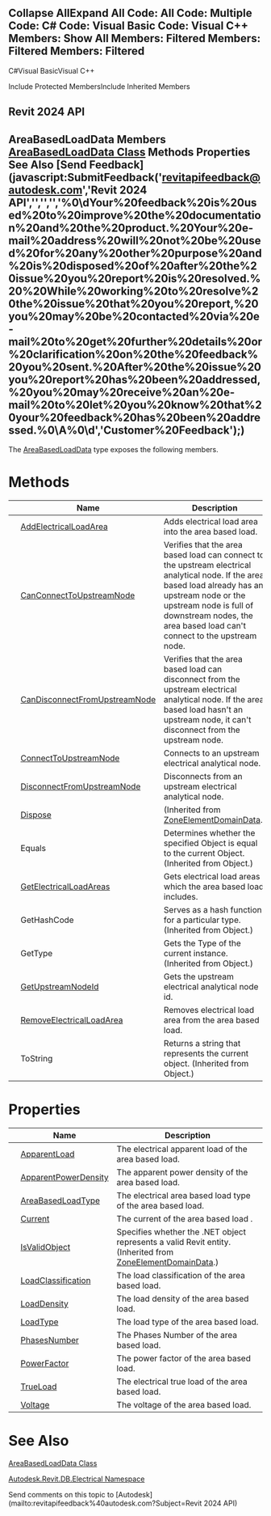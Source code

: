 ﻿

Collapse AllExpand All Code: All Code: Multiple Code: C# Code: Visual Basic Code: Visual C++  Members: Show All Members: Filtered Members: Filtered Members: Filtered   
---  
  
C#Visual BasicVisual C++

Include Protected MembersInclude Inherited Members

Revit 2024 API  
---  
AreaBasedLoadData Members  
[AreaBasedLoadData Class](10433e6e-e655-db35-54a9-cc8034cff631.md) Methods Properties See Also [Send Feedback](javascript:SubmitFeedback\('revitapifeedback@autodesk.com','Revit 2024 API','','','','%0\\dYour%20feedback%20is%20used%20to%20improve%20the%20documentation%20and%20the%20product.%20Your%20e-mail%20address%20will%20not%20be%20used%20for%20any%20other%20purpose%20and%20is%20disposed%20of%20after%20the%20issue%20you%20report%20is%20resolved.%20%20While%20working%20to%20resolve%20the%20issue%20that%20you%20report,%20you%20may%20be%20contacted%20via%20e-mail%20to%20get%20further%20details%20or%20clarification%20on%20the%20feedback%20you%20sent.%20After%20the%20issue%20you%20report%20has%20been%20addressed,%20you%20may%20receive%20an%20e-mail%20to%20let%20you%20know%20that%20your%20feedback%20has%20been%20addressed.%0\\A%0\\d','Customer%20Feedback'\);)  
---  
  
The [AreaBasedLoadData](10433e6e-e655-db35-54a9-cc8034cff631.md) type exposes the following members.

# Methods

|  | Name | Description |
| --- | --- | --- |
|  | [AddElectricalLoadArea](16569cca-cbd2-40f8-6323-810037f1111b.md) | Adds electrical load area into the area based load. |
|  | [CanConnectToUpstreamNode](6e1ab074-f31d-5780-6b6e-bacfe8a5a1c5.md) | Verifies that the area based load can connect to the upstream electrical analytical node. If the area based load already has an upstream node or the upstream node is full of downstream nodes, the area based load can't connect to the upstream node. |
|  | [CanDisconnectFromUpstreamNode](5bdfacad-3210-89cc-2ea6-5e7c8412c08b.md) | Verifies that the area based load can disconnect from the upstream electrical analytical node. If the area based load hasn't an upstream node, it can't disconnect from the upstream node. |
|  | [ConnectToUpstreamNode](16a78358-8e4a-3150-5574-3ed21f3a64b4.md) | Connects to an upstream electrical analytical node. |
|  | [DisconnectFromUpstreamNode](8d862062-1657-5ba3-b610-365d7a0b0d83.md) | Disconnects from an upstream electrical analytical node. |
|  | [Dispose](0d957f82-66da-1ecb-c9e3-7269268f3a2d.md) | (Inherited from [ZoneElementDomainData](4fd427fa-088d-0fd9-4046-2f8f82f8b1e2.md).) |
|  | Equals | Determines whether the specified Object is equal to the current Object. (Inherited from Object.) |
|  | [GetElectricalLoadAreas](05745395-b4f0-44ec-8732-93a4147b60b0.md) | Gets electrical load areas which the area based load includes. |
|  | GetHashCode | Serves as a hash function for a particular type.  (Inherited from Object.) |
|  | GetType | Gets the Type of the current instance. (Inherited from Object.) |
|  | [GetUpstreamNodeId](36df9aff-cc37-9dff-85d0-15f265198a76.md) | Gets the upstream electrical analytical node id. |
|  | [RemoveElectricalLoadArea](826066f6-c600-9c31-ab8a-340f1f02b8ae.md) | Removes electrical load area from the area based load. |
|  | ToString | Returns a string that represents the current object. (Inherited from Object.) |
  
# Properties

|  | Name | Description |
| --- | --- | --- |
|  | [ApparentLoad](0a538386-e10f-be9d-ba3b-c81093006256.md) | The electrical apparent load of the area based load. |
|  | [ApparentPowerDensity](9e9e00ea-bf84-cd96-ad93-16bc2fdb131e.md) | The apparent power density of the area based load. |
|  | [AreaBasedLoadType](e9f29bc9-9f9b-4c7f-579f-fc5b5516e369.md) | The electrical area based load type of the area based load. |
|  | [Current](6c5c66b9-1c18-a57f-4b71-9ed651834cba.md) | The current of the area based load . |
|  | [IsValidObject](48e0d8e9-5086-a3c9-10f2-0f22df50d878.md) | Specifies whether the .NET object represents a valid Revit entity.  (Inherited from [ZoneElementDomainData](4fd427fa-088d-0fd9-4046-2f8f82f8b1e2.md).) |
|  | [LoadClassification](2df5488b-0748-3c63-ba50-564bf3e9e4f1.md) | The load classification of the area based load. |
|  | [LoadDensity](a3d5e748-6a76-cf41-4ff9-8659be3aa0b6.md) | The load density of the area based load. |
|  | [LoadType](b79b90be-ee42-2617-20ea-88d665f40edb.md) | The load type of the area based load. |
|  | [PhasesNumber](d63e643c-917f-ca52-5d3a-af59cb7b5343.md) | The Phases Number of the area based load. |
|  | [PowerFactor](9f58cdb7-aabd-f11e-d56b-f01d0bed187f.md) | The power factor of the area based load. |
|  | [TrueLoad](29c9d52c-b0a7-22e8-0135-b3047d5901fc.md) | The electrical true load of the area based load. |
|  | [Voltage](8709fbe4-24ac-79b1-cd15-f3a96d511b6c.md) | The voltage of the area based load. |
  
# See Also

[AreaBasedLoadData Class](10433e6e-e655-db35-54a9-cc8034cff631.md)

[Autodesk.Revit.DB.Electrical Namespace](212a1314-7843-2c6c-3322-363127e4059f.md)

Send comments on this topic to [Autodesk](mailto:revitapifeedback%40autodesk.com?Subject=Revit 2024 API)
